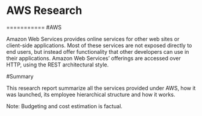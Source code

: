 # AWS Research
===========
#AWS

Amazon Web Services provides online services for other web sites or client-side applications. Most of these services are not exposed directly to end users, but instead offer functionality that other developers can use in their applications. Amazon Web Services’ offerings are accessed over HTTP, using the REST architectural style.

#Summary 

This research report summarize all the services provided under AWS, how it was launched, its employee hierarchical structure and how it works.

Note: Budgeting and cost estimation is factual.




